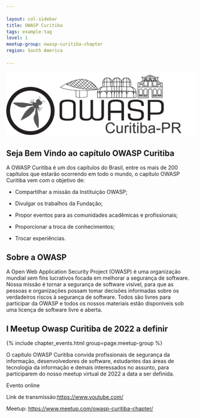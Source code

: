 ```yaml
---

layout: col-sidebar
title: OWASP Curitiba
tags: example-tag
level: 1
meetup-group: owasp-curitiba-chapter
region: South America

---
```



![809px](assets/images/final.png)


## Seja Bem Vindo ao capítulo OWASP Curitiba

A OWASP Curitiba é um dos capítulos do Brasil, entre os mais de 200 capítulos que estarão ocorrendo em todo o mundo, o capítulo OWASP Curitiba vem com o objetivo de:


- Compartilhar a missão da Instituição OWASP;

- Divulgar os trabalhos da Fundação;

- Propor eventos para as comunidades acadêmicas e profissionais;

- Proporcionar a troca de conhecimentos;

- Trocar experiências. 

## Sobre a OWASP

A Open Web Application Security Project (OWASP) é uma organização mundial sem fins lucrativos focada em melhorar a segurança de software. Nossa missão é tornar a segurança de software visível, para que as pessoas e organizações possam tomar decisões informadas sobre os verdadeiros riscos à segurança de software. Todos são livres para participar da OWASP e todos os nossos materiais estão disponíveis sob uma licença de software livre e aberta.


## I Meetup Owasp Curitiba de 2022 a definir

{% include chapter_events.html group=page.meetup-group %}

O capítulo OWASP Curitiba convida profissionais de segurança da informação, desenvolvedores de software, estudantes das áreas de tecnologia da informação e demais interessados no assunto, para participarem do nosso meetup virtual de 2022 a data a ser definida.

Evento online

Link de transmissão:https://www.youtube.com/

Meetup: https://www.meetup.com/owasp-curitiba-chapter/
